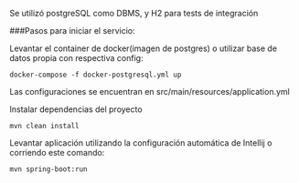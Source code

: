 Se utilizó postgreSQL como DBMS, y H2 para tests de integración

###Pasos para iniciar el servicio:

Levantar el container de docker(imagen de postgres) o utilizar base de datos propia con respectiva config:

    docker-compose -f docker-postgresql.yml up

Las configuraciones se encuentran en src/main/resources/application.yml


Instalar dependencias del proyecto

    mvn clean install

Levantar aplicación utilizando la configuración automática de Intellij o corriendo este comando: 

    mvn spring-boot:run